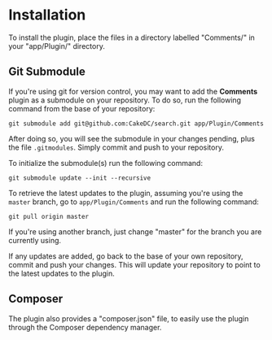 Installation
============

To install the plugin, place the files in a directory labelled "Comments/" in your "app/Plugin/" directory.

Git Submodule
-------------

If you're using git for version control, you may want to add the **Comments** plugin as a submodule on your repository. To do so, run the following command from the base of your repository:

```
git submodule add git@github.com:CakeDC/search.git app/Plugin/Comments
```

After doing so, you will see the submodule in your changes pending, plus the file ```.gitmodules```. Simply commit and push to your repository.

To initialize the submodule(s) run the following command:

```
git submodule update --init --recursive
```

To retrieve the latest updates to the plugin, assuming you're using the ```master``` branch, go to ```app/Plugin/Comments``` and run the following command:

```
git pull origin master
```

If you're using another branch, just change "master" for the branch you are currently using.

If any updates are added, go back to the base of your own repository, commit and push your changes. This will update your repository to point to the latest updates to the plugin.

Composer
--------

The plugin also provides a "composer.json" file, to easily use the plugin through the Composer dependency manager.
